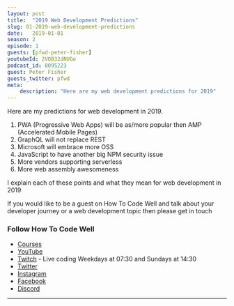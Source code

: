 ```yaml
---
layout: post
title:  "2019 Web Development Predictions"
slug: 01-2019-web-development-predictions
date:   2019-01-01
season: 2
episode: 1
guests: [pfwd-peter-fisher]
youtubeId: 2VOB32dNUGo
podcast_id: 8095223
guest: Peter Fisher
guests_twitter: pfwd
meta:
    description: "Here are my web development predictions for 2019"
---
```

Here are my predictions for web development in 2019.

1) PWA (Progressive Web Apps) will be as/more popular then AMP (Accelerated Mobile Pages)
2) GraphQL will not replace REST
3) Microsoft will embrace more OSS
4) JavaScript to have another big NPM security issue
5) More vendors supporting serverless
6) More web assembly awesomeness

I explain each of these points and what they mean for web development in 2019

If you would like to be a guest on How To Code Well and talk about your developer journey or a web development topic then please get in touch

### Follow How To Code Well
- [Courses](http://howtocodewell.net)
- [YouTube](http://youtube.com/howtocodewell)
- [Twitch](http://twitch.tv/howtocodewell) - Live coding Weekdays at 07:30 and Sundays at 14:30
- [Twitter](https://twitter.com/howtocodewell)
- [Instagram](http://instagram.com/howtocodewell/)
- [Facebook](http://facebook.com/howtocodewell/)
- [Discord](http://howtocodewell.net/discord)

-------------------------------
